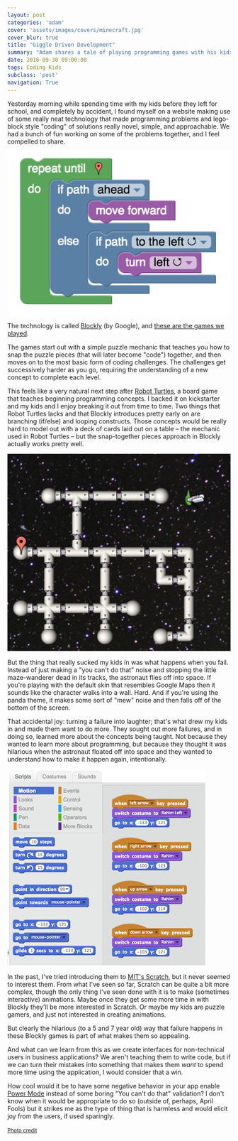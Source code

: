 ```yaml
---
layout: post
categories: 'adam'
cover: 'assets/images/covers/minecraft.jpg'
cover_blur: true
title: "Giggle Driven Development"
summary: "Adam shares a tale of playing programming games with his kids"
date: 2016-09-30 09:00:00
tags: Coding Kids
subclass: 'post'
navigation: True
---
```


Yesterday morning while spending time with my kids before they left for school, and completely by accident, I found myself on a website making use of some really neat technology that made programming problems and lego-block style "coding" of solutions really novel, simple, and approachable. We had a bunch of fun working on some of the problems together, and I feel compelled to share.

![Sample (wrong) source code](/assets/images/posts/2016/giggle-fail-algorithm.png)

The technology is called [Blockly][blockly] (by Google), and [these are the games we played][blockly_games].

The games start out with a simple puzzle mechanic that teaches you how to snap the puzzle pieces (that will later become "code") together, and then moves on to the most basic form of coding challenges. The challenges get successively harder as you go, requiring the understanding of a new concept to complete each level.

This feels like a very natural next step after [Robot Turtles][robot_turtles], a board game that teaches beginning programming concepts. I backed it on kickstarter and my kids and I enjoy breaking it out from time to time. Two things that Robot Turtles lacks and that Blockly introduces pretty early on are branching (if/else) and looping constructs. Those concepts would be really hard to model out with a deck of cards laid out on a table &ndash; the mechanic used in Robot Turtles &ndash; but the snap-together pieces approach in Blockly actually works pretty well.

![A screen shot of one of our failed attempts, which elicited much laughter](/assets/images/posts/2016/giggle-fail.jpg)

But the thing that really sucked my kids in was what happens when you fail. Instead of just making a "you can't do that" noise and stopping the little maze-wanderer dead in its tracks, the astronaut flies off into space. If you're playing with the default skin that resembles Google Maps then it sounds like the character walks into a wall. Hard. And if you're using the panda theme, it makes some sort of "mew" noise and then falls off of the bottom of the screen.

That accidental joy: turning a failure into laughter; that's what drew my kids in and made them want to do more. They sought out more failures, and in doing so, learned more about the concepts being taught. Not because they wanted to learn more about programming, but because they thought it was hilarious when the astronaut floated off into space and they wanted to understand how to make it happen again, intentionally.

![A screen shot of MIT Scratch](/assets/images/posts/2016/giggle-scratch.png)

In the past, I've tried introducing them to [MIT's Scratch][scratch], but it never seemed to interest them. From what I've seen so far, Scratch can be quite a bit more complex, though the only thing I've seen done with it is to make (sometimes interactive) animations. Maybe once they get some more time in with Blockly they'll be more interested in Scratch. Or maybe my kids are puzzle gamers, and just not interested in creating animations.

But clearly the hilarious (to a 5 and 7 year old) way that failure happens in these Blockly games is part of what makes them so appealing.

And what can we learn from this as we create interfaces for non-technical users in business applications? We aren't teaching them to write code, but if we can turn their mistakes into something that makes them _want_ to spend more time using the application, I would consider that a win.

How cool would it be to have some negative behavior in your app enable [Power Mode][power] instead of some boring "You can't do that" validation? I don't know when it would be appropriate to do so (outside of, perhaps, April Fools) but it strikes me as the type of thing that is harmless and would elicit joy from the users, if used sparingly.

<small><a href="https://www.flickr.com/photos/philiproeland/12100005003">Photo credit</a></small>

[blockly]: https://developers.google.com/blockly/
[blockly_games]: https://blockly-games.appspot.com/
[robot_turtles]: http://www.robotturtles.com/
[scratch]: https://scratch.mit.edu/
[power]: https://github.com/codeinthedark/awesome-power-mode
